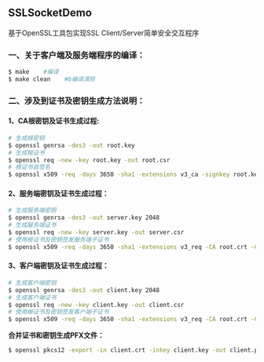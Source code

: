 ## SSLSocketDemo
基于OpenSSL工具包实现SSL Client/Server简单安全交互程序

### 一、关于客户端及服务端程序的编译：
```bash
$ make    #编译
$ make clean    #b编译清除     
```

### 二、涉及到证书及密钥生成方法说明：

#### 1、CA根密钥及证书生成过程:
```bash
# 生成根密钥
$ openssl genrsa -des3 -out root.key
# 生成根证书
$ openssl req -new -key root.key -out root.csr
# 根证书自签名
$ openssl x509 -req -days 3650 -sha1 -extensions v3_ca -signkey root.key -in root.csr -out root.crt
``` 

#### 2、服务端密钥及证书生成过程：
```bash
# 生成服务端密钥
$ openssl genrsa -des3 -out server.key 2048
# 生成服务端证书
$ openssl req -new -key server.key -out server.csr
# 使用根证书及密钥签发服务端子证书
$ openssl x509 -req -days 3650 -sha1 -extensions v3_req -CA root.crt -CAkey root.key -CAcreateserial -in server.csr -out server.crt
```
#### 3、客户端密钥及证书生成过程：
```bash
# 生成客户端密钥
$ openssl genrsa -des3 -out client.key 2048
# 生成客户端证书
$ openssl req -new -key client.key -out client.csr
# 使用根证书及密钥签发客户端子证书
$ openssl x509 -req -days 3650 -sha1 -extensions v3_req -CA root.crt -CAkey root.key -CAcreateserial -in client.csr -out client.crt
```
**合并证书和密钥生成PFX文件：**
```bash
$ openssl pkcs12 -export -in client.crt -inkey client.key -out client.pfx
```


